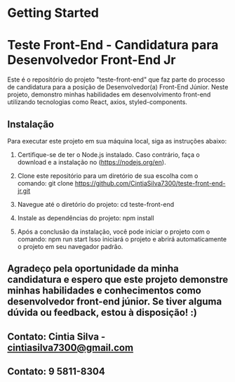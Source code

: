 # Getting Started

# Teste Front-End - Candidatura para Desenvolvedor Front-End Jr

Este é o repositório do projeto "teste-front-end" que faz parte do processo de candidatura para a posição de Desenvolvedor(a) Front-End Júnior. Neste projeto, demonstro minhas habilidades em desenvolvimento front-end utilizando tecnologias como React, axios, styled-components.

## Instalação

Para executar este projeto em sua máquina local, siga as instruções abaixo:

1. Certifique-se de ter o Node.js instalado. Caso contrário, faça o download e a instalação no (https://nodejs.org/en).

2. Clone este repositório para um diretório de sua escolha com o comando: git clone https://github.com/CintiaSilva7300/teste-front-end-jr.git
3. Navegue até o diretório do projeto: cd teste-front-end
4. Instale as dependências do projeto: npm install
5. Após a conclusão da instalação, você pode iniciar o projeto com o comando: npm run start
   Isso iniciará o projeto e abrirá automaticamente o projeto em seu navegador padrão.

## Agradeço pela oportunidade da minha candidatura e espero que este projeto demonstre minhas habilidades e conhecimentos como desenvolvedor front-end júnior. Se tiver alguma dúvida ou feedback, estou à disposição! :)

## Contato: Cintia Silva - cintiasilva7300@gmail.com

## Contato: 9 5811-8304
